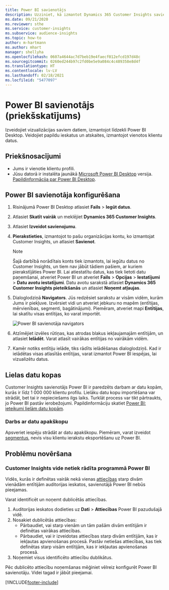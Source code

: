 ```yaml
---
title: Power BI savienotājs
description: Uzziniet, kā izmantot Dynamics 365 Customer Insights savienotāju pakalpojumā Power BI.
ms.date: 09/21/2020
ms.reviewer: sthe
ms.service: customer-insights
ms.subservice: audience-insights
ms.topic: how-to
author: m-hartmann
ms.author: mhart
manager: shellyha
ms.openlocfilehash: 0607a4644ac7d7beb19e4faecf012efcd197d48c
ms.sourcegitcommit: 0260ed244b97c2fd0be5e9a084c4c489358e8d4f
ms.translationtype: HT
ms.contentlocale: lv-LV
ms.lasthandoff: 02/18/2021
ms.locfileid: "5477097"
---
```

# <a name="connector-for-power-bi-preview"></a>Power BI savienotājs (priekšskatījums)

Izveidojiet vizualizācijas saviem datiem, izmantojot līdzekli Power BI Desktop. Veidojiet papildu ieskatus un atskaites, izmantojot vienotos klientu datus.

## <a name="prerequisites"></a>Priekšnosacījumi

- Jums ir vienotie klientu profili.
- Jūsu datorā ir instalēta jaunākā [Microsoft Power BI Desktop](https://powerbi.microsoft.com/desktop/) versija. [Papildinformācija par Power BI Desktop](https://docs.microsoft.com/power-bi/desktop-what-is-desktop).

## <a name="configure-the-connector-for-power-bi"></a>Power BI savienotāja konfigurēšana

1. Risinājumā Power BI Desktop atlasiet **Fails** > **Iegūt datus**.

1. Atlasiet **Skatīt vairāk** un meklējiet **Dynamics 365 Customer Insights**.

1. Atlasiet **Izveidot savienojumu**.

1. **Pierakstieties**, izmantojot to pašu organizācijas kontu, ko izmantojat Customer Insights, un atlasiet **Savienot**.
   > [!NOTE]
   > Šajā darbībā norādītais konts tiek izmantots, lai iegūtu datus no Customer Insights, un tiem nav jābūt tādiem pašiem, ar kuriem pierakstījāties Power BI. Lai atiestatītu datus, kas tiek lietoti datu paņemšanai, atveriet Power BI un atveriet **Fails** > **Opcijas** > **Iestatījumi** > **Datu avotu iestatījumi**. Datu avotu sarakstā atlasiet **Dynamics 365 Customer Insights pieteikšanās** un atlasiet **Noņemt atļaujas**.  

1. Dialoglodziņā **Navigators**. Jūs redzēsiet sarakstu ar visām vidēm, kurām Jums ir piekļuve. Izvērsiet vidi un atveriet jebkuru no mapēm (entītijas, mērvienības, segmenti, bagātinājumi). Piemēram, atveriet mapi **Entītijas**, lai skatītu visas entītijas, ko varat importēt.

   ![Power BI savienotāja navigators](media/power-bi-navigator.png "Power BI savienotāja navigators")

1. Atzīmējiet izvēles rūtiņas, kas atrodas blakus iekļaujamajām entītijām, un atlasiet **Ielādēt**. Varat atlasīt vairākas entītijas no vairākām vidēm.

1. Kamēr notiks entītiju ielāde, tiks rādīts ielādēšanas dialoglodziņš. Kad ir ielādētas visas atlasītās entītijas, varat izmantot Power BI iespējas, lai vizualizētu datus.

## <a name="large-data-sets"></a>Lielas datu kopas

Customer Insights savienotājs Power BI ir paredzēts darbam ar datu kopām, kurās ir līdz 1 000 000 klientu profilu. Lielāku datu kopu importēšana var strādāt, bet tai ir nepieciešams ilgs laiks. Turklāt process var tikt pārtraukts, jo Power BI pastāv ierobežojumi. Papildinformāciju skatiet [Power BI: ieteikumi lielām datu kopām](https://docs.microsoft.com/power-bi/admin/service-premium-what-is#large-datasets). 

### <a name="work-with-a-subset-of-data"></a>Darbs ar datu apakškopu

Apsveriet iespēju strādāt ar datu apakškopu. Piemēram, varat izveidot [segmentus](segments.md), nevis visu klientu ierakstu eksportēšanu uz Power BI.

## <a name="troubleshooting"></a>Problēmu novēršana

### <a name="customer-insights-environment-doesnt-show-in-power-bi"></a>Customer Insights vide netiek rādīta programmā Power BI

Vidēs, kurās ir definētas vairāk nekā vienas [attiecības](relationships.md) starp divām vienādām entītijām auditorijas ieskatos, savienotājā Power BI nebūs pieejamas.

Varat identificēt un noņemt dublicētās attiecības.

1. Auditorijas ieskatos dodieties uz **Dati** > **Attiecības** Power BI pazudušajā vidē.
2. Nosakiet dublicētās attiecības:
   - Pārbaudiet, vai starp vienām un tām pašām divām entītijām ir definētas vairākas attiecības.
   - Pārbaudiet, vai ir izveidotas attiecības starp divām entītijām, kas ir iekļautas apvienošanas procesā. Pastāv netiešas attiecības, kas tiek definētas starp visām entītijām, kas ir iekļautas apvienošanas procesā.
3. Noņemiet visus identificēto attiecību dublikātus.

Pēc dublicēto attiecību noņemšanas mēģiniet vēlreiz konfigurēt Power BI savienotāju. Videi tagad ir jābūt pieejamai.

[!INCLUDE[footer-include](../includes/footer-banner.md)]

